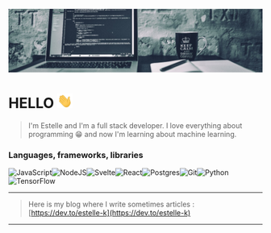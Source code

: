 ![Cover](https://github.com/Estelle-K/Estelle-K/blob/master/images/header.jpeg)
# HELLO <img src="https://github.com/Estelle-K/Estelle-K/blob/master/images/wave.gif" width="30px">

> I'm Estelle and I'm a full stack developer. I love everything about programming 😁 and now I'm learning about machine learning.

### Languages, frameworks, libraries
![JavaScript](https://img.shields.io/badge/javascript-%23323330.svg?style=for-the-badge&logo=javascript&logoColor=%23F7DF1E)![NodeJS](https://img.shields.io/badge/node.js-6DA55F?style=for-the-badge&logo=node.js&logoColor=white)![Svelte](https://img.shields.io/badge/svelte-2E2E2E?style=for-the-badge&logo=svelte&logoColor=%FF3E00)![React](https://img.shields.io/badge/react-%2320232a.svg?style=for-the-badge&logo=react&logoColor=%2361DAFB)![Postgres](https://img.shields.io/badge/postgres-%23316192.svg?style=for-the-badge&logo=postgresql&logoColor=white)![Git](https://img.shields.io/badge/git-%23F05033.svg?style=for-the-badge&logo=git&logoColor=white)![Python](https://img.shields.io/badge/Python-14354C?style=for-the-badge&logo=python&logoColor=white)![TensorFlow](https://img.shields.io/badge/TensorFlow-FF6F00?style=for-the-badge&logo=tensorflow&logoColor=white)

* * *

> Here is my blog where I write sometimes articles :
[https://dev.to/estelle-k](https://dev.to/estelle-k)

* * *
